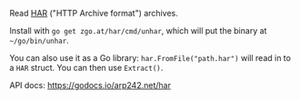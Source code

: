 Read [HAR](https://en.wikipedia.org/wiki/HAR_(file_format)) ("HTTP Archive
format") archives.

Install with `go get zgo.at/har/cmd/unhar`, which will put the binary at
`~/go/bin/unhar`.

You can also use it as a Go library: `har.FromFile("path.har")` will read in to
a `HAR` struct. You can then use `Extract()`.

API docs: https://godocs.io/arp242.net/har
